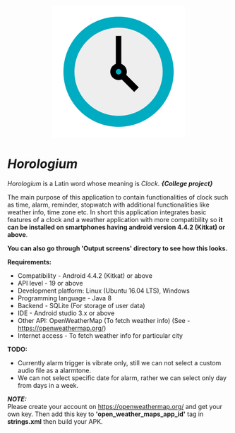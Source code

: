 <p align="center">
<img src="Horologium.png" alt="Horologium"/>
</p>

# *Horologium*

*Horologium* is a Latin word whose meaning is *Clock*. ***{College project}***

The main purpose of this application to contain functionalities of clock such as time, alarm, reminder, stopwatch with additional functionalities like weather info, time zone etc.
In short this application integrates basic features of a clock and a weather application with more compatibility so **it can be installed on smartphones having android version 4.4.2 (Kitkat) or above**.

**You can also go through 'Output screens' directory to see how this looks.**

**Requirements:**
- Compatibility - Android 4.4.2 (Kitkat) or above
- API level - 19 or above
- Development platform: Linux (Ubuntu 16.04 LTS), Windows
- Programming language - Java 8
- Backend - SQLite (For storage of user data)
- IDE - Android studio 3.x or above
- Other API: OpenWeatherMap (To fetch weather info) (See - https://openweathermap.org/)
- Internet access - To fetch weather info for particular city

**TODO:**
* Currently alarm trigger is vibrate only, still we can not select a custom audio file as a alarmtone.
* We can not select specific date for alarm, rather we can select only day from days in a week.

***NOTE:*** <br />
Please create your account on https://openweathermap.org/ and get your own key. Then add this key to **'open_weather_maps_app_id'** tag in **strings.xml** then build your APK.

